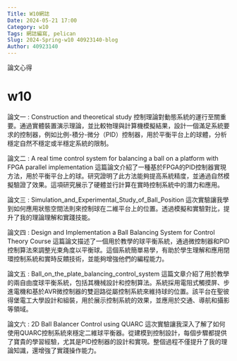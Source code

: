 ```yaml
---
Title: W10網誌
Date: 2024-05-21 17:00
Category: w10
Tags: 網誌編寫, pelican
Slug: 2024-Spring-w10 40923140-blog 
Author: 40923140
---
```


論文心得

<!-- PELICAN_END_SUMMARY -->

# w10
論文一 : Construction and theoretical study
控制理論對動態系統的運行至關重要。通過實體裝置演示理論，並比較物理與計算機模擬結果，設計一個滿足系統要求的控制器，例如比例-積分-微分（PID）控制器，用於平衡平台上的球體，分析穩定自然不穩定或半穩定系統的限制。

論文二 : A real time control system for balancing a ball on a platform with FPGA parallel implementation
這篇論文介紹了一種基於FPGA的PID控制器實現方法，用於平衡平台上的球。研究證明了此方法能夠提高系統精度，並通過自然模擬驗證了效果。這項研究展示了硬體並行計算在實時控制系統中的潛力和應用。

論文三 : Simulation_and_Experimental_Study_of_Ball_Position
這次實驗讓我學到如何應用狀態空間法則來控制球在二維平台上的位置。透過模擬和實驗對比，提升了我的理論理解和實踐技能。

論文四 : Design and Implementation a Ball Balancing System for Control Theory Course
這篇論文描述了一個用於教學的球平衡系統，通過微控制器和PID控制算法來調整光束角度以平衡球。這個系統簡單易學，有助於學生理解和應用閉環控制系統和實時反饋技術，並能夠增強他們的編程能力。

論文五 : Ball_on_the_plate_balancing_control_system
這篇文章介紹了用於教學的兩自由度球平衡系統，包括其機械設計和控制算法。系統採用電阻式觸摸屏、步進電機和基於AVR微控制器的雙迴路從屬控制系統來維持球的位置。該平台在聖彼得堡電工大學設計和組裝，用於展示控制系統的效果，並應用於交通、導航和攝影等領域。


論文六 : 2D Ball Balancer Control using QUARC
這次實驗讓我深入了解了如何使用QUARC控制系統來穩定二維球平衡器。從建模到控制設計，每個步驟都提供了寶貴的學習經驗，尤其是PID控制器的設計和實現。整個過程不僅提升了我的理論知識，還增強了實踐操作能力。


